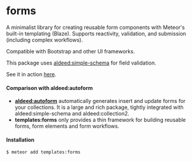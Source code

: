 # forms

A minimalist library for creating reusable form components with Meteor's built-in templating (Blaze). Supports reactivity, validation, and submission (including complex workflows).

Compatible with Bootstrap and other UI frameworks.

This package uses [aldeed:simple-schema](https://github.com/aldeed/meteor-simple-schema) for field validation. 

See it in action [here](http://forms-example.meteor.com/).

#### Comparison with aldeed:autoform

- **[aldeed:autoform](https://github.com/aldeed/meteor-autoform)** automatically generates insert and update forms for your collections.
It is a large and rich package, tightly integrated with aldeed:simple-schema and aldeed:collection2.
- **templates:forms** only provides a thin framework for building reusable forms, form elements and form workflows.

#### Installation

```sh
$ meteor add templates:forms
```

<br />
